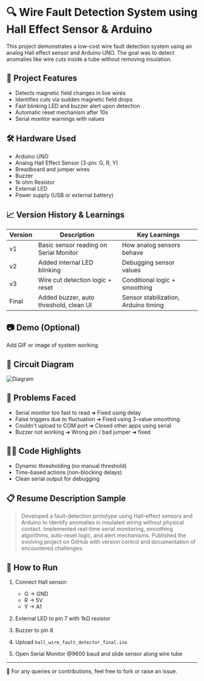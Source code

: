 # 🔍 Wire Fault Detection System using Hall Effect Sensor & Arduino

This project demonstrates a low-cost wire fault detection system using an analog Hall effect sensor and Arduino UNO. The goal was to detect anomalies like wire cuts inside a tube without removing insulation.

## 🚀 Project Features

- Detects magnetic field changes in live wires
- Identifies cuts via sudden magnetic field drops
- Fast blinking LED and buzzer alert upon detection
- Automatic reset mechanism after 10s
- Serial monitor warnings with values

## 🛠️ Hardware Used

- Arduino UNO
- Analog Hall Effect Sensor (3-pin: G, R, Y)
- Breadboard and jumper wires
- Buzzer
- 1k ohm Resistor
- External LED
- Power supply (USB or external battery)

## 📈 Version History & Learnings

| Version | Description | Key Learnings |
|--------|-------------|---------------|
| v1 | Basic sensor reading on Serial Monitor | How analog sensors behave |
| v2 | Added internal LED blinking | Debugging sensor values |
| v3 | Wire cut detection logic + reset | Conditional logic + smoothing |
| Final | Added buzzer, auto threshold, clean UI | Sensor stabilization, Arduino timing |

## 📷 Demo (Optional)

Add GIF or image of system working.

## 📎 Circuit Diagram

![Diagram](./final_version/diagram.png)

## 🧠 Problems Faced

- Serial monitor too fast to read ➜ Fixed using delay
- False triggers due to fluctuation ➜ Fixed using 3-value smoothing
- Couldn't upload to COM port ➜ Closed other apps using serial
- Buzzer not working ➜ Wrong pin / bad jumper ➜ fixed

## 🧑‍💻 Code Highlights

- Dynamic thresholding (no manual threshold)
- Time-based actions (non-blocking delays)
- Clean serial output for debugging

## 📋 Resume Description Sample

> Developed a fault-detection prototype using Hall-effect sensors and Arduino to identify anomalies in insulated wiring without physical contact. Implemented real-time serial monitoring, smoothing algorithms, auto-reset logic, and alert mechanisms. Published the evolving project on GitHub with version control and documentation of encountered challenges.

## 📁 How to Run

1. Connect Hall sensor:
   - G → GND
   - R → 5V
   - Y → A1

2. External LED to pin 7 with 1kΩ resistor

3. Buzzer to pin 8

4. Upload `hall_wire_fault_detector_final.ino`

5. Open Serial Monitor @9600 baud and slide sensor along wire tube

---

📌 For any queries or contributions, feel free to fork or raise an issue.
